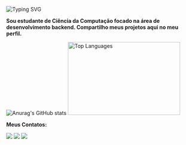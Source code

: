 ![Typing SVG](https://readme-typing-svg.demolab.com?font=Exo+2&weight=700&pause=1000&color=FFFFFF&width=435&lines=Ol%C3%A1%2C+meu+nome+%C3%A9+Guilherme!)

**Sou estudante de Ciência da Computação focado na área de desenvolvimento backend. Compartilho meus projetos aqui no meu perfil.**

![Anurag's GitHub stats](https://github-readme-stats.vercel.app/api?username=guilhermefiig&show_icons=true&theme=dark) 
<img src="https://github-readme-stats.vercel.app/api/top-langs/?username=guilhermefiig&show_icons=true&theme=dark" alt="Top Languages" width="300" height="195">


**Meus Contatos:**

<p align="left">
  <a href="mailto:guilherme.figueiredosc@gmail.com.com" alt="Gmail">
  <img src="https://img.shields.io/badge/-Gmail-FF0000?style=flat-square&labelColor=FF0000&logo=gmail&logoColor=white&link=LINK-DO-SEU-GMAIL" /></a>

  <a href="[#](https://www.linkedin.com/in/guilherme-figueir%C3%AAdo-778508262/)" alt="LinkedIn">
  <img src="https://img.shields.io/badge/-Linkedin-0e76a8?style=flat-square&logo=Linkedin&logoColor=white&link=LINK-DO-SEU-LINKEDIN" /></a>

  <a href="[#](https://instagram.com/guilhermefiig)" alt="Instagram">
  <img src="https://img.shields.io/badge/-Instagram-DF0174?style=flat-square&labelColor=DF0174&logo=instagram&logoColor=white&link=LINK-DO-SEU-INSTAGRAM"/></a>
</p>
